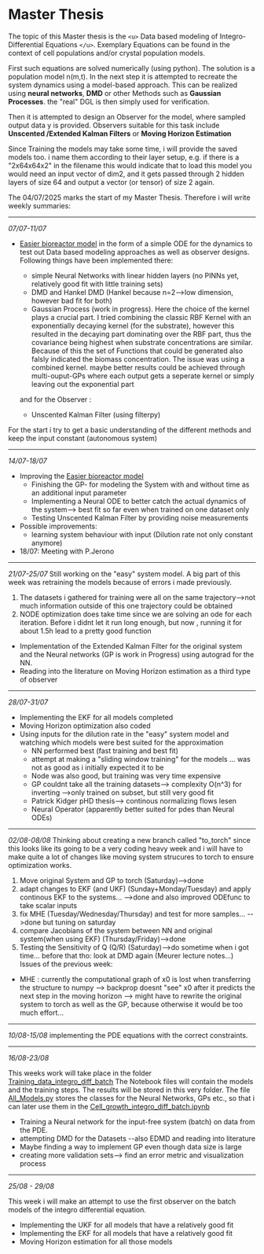 # Master Thesis

The topic of this Master thesis is the `<u>` Data based modeling of Integro-Differential Equations `</u>`. Exemplary Equations can be found in the context of cell populations and/or crystal population models.

First such equations are solved numerically (using python). The solution is a population model n(m,t). In the next step it is attempted to recreate the system dynamics using a model-based approach.
This can be realized using **neural networks**, **DMD** or other Methods such as **Gaussian Processes**. the "real" DGL is then simply used for verification.

Then it is attempted to design an Observer for the model, where sampled output data y is provided. Observers suitable for this task include **Unscented /Extended Kalman Filters** or **Moving Horizon Estimation**

Since Training the models may take some time, i will provide the saved models too. i name them according to their layer setup, e.g.  if there is a "2x64x64x2" in the filename this would indicate that to load this model you would need an input vector of dim2, and it gets passed through 2 hidden layers of size 64 and output a vector (or tensor) of size 2 again.

The 04/07/2025 marks the start of my Master Thesis. Therefore i will write weekly summaries:

---

*07/07-11/07*

- [Easier bioreactor model](https://github.com/therealtoby1/Master/blob/main/Cell_growth_easy_Model.ipynb) in the form of a simple ODE for the dynamics to test out Data based modeling approaches as well as observer designs. Following things have been implemented there:

  - simple Neural Networks with linear hidden layers (no PINNs yet, relatively good fit with little training sets)
  - DMD and Hankel DMD (Hankel because n=2-->low dimension, however bad fit for both)
  - Gaussian Process (work in progress). Here the choice of the kernel plays a crucial part. I tried combining the classic RBF Kernel with an exponentially decaying kernel (for the substrate), however this resulted in the decaying part dominating over the RBF part, thus the covariance being highest when substrate concentrations are similar. Because of this the set of Functions that could be generated also falsly indicated the biomass concentration. The issue was using a combined kernel. maybe better results could be achieved through multi-ouput-GPs where each output gets a seperate kernel or simply leaving out the exponential part

  and for the Observer :

  - Unscented Kalman Filter (using filterpy)

For the start i try to get a basic understanding of the different methods and keep the input constant (autonomous system)

---

*14/07-18/07*

- Improving the [Easier bioreactor model](https://github.com/therealtoby1/Master/blob/main/Cell_growth_easy_Model.ipynb)
  - Finishing the GP- for modeling the System with and without time as an additional input parameter
  - Implementing a Neural ODE to better catch the actual dynamics of the system--> best fit so far even when trained on one dataset only
  - Testing Unscented Kalman Filter by providing noise measurements
- Possible improvements:
  - learning system behaviour with input (Dilution rate not only constant anymore)
- 18/07: Meeting with P.Jerono

---

*21/07-25/07*
Still working on the "easy" system model. A big part of this week was retraining the models because of errors i made previously.

1. The datasets i gathered for training were all on the same trajectory-->not much information outside of this one trajectory could be obtained
2. NODE optimization does take time since we are solving an ode for each iteration. Before i didnt let it run long enough, but now , running it for about 1.5h lead to a pretty good function

- Implementation of the Extended Kalman Filter for the original system and the Neural networks (GP is work in Progress) using autograd for the NN.
- Reading into the literature on Moving Horizon estimation as a third type of observer

---

*28/07-31/07*

- Implementing the EKF for all models completed
- Moving Horizon optimization also coded
- Using inputs for the dilution rate in the "easy" system model and watching which models were best suited for the approximation
  - NN performed best (fast training and best fit)
  - attempt at making a "sliding window training" for the models ... was not as good as i initially expected it to be
  - Node was also good, but training was very time expensive
  - GP couldnt take all the training datasets--> complexity O(n^3) for inverting -->only trained on subset, but still very good fit
  - Patrick Kidger pHD thesis--> continous normalizing flows lesen
  - Neural Operator (apparently better suited for pdes than Neural ODEs)

---

*02/08-08/08*
Thinking about creating a new branch called "to_torch" since this looks like its going to be a very coding heavy week and i will have to make quite a lot of changes like moving system strucures to torch to ensure optimization works.

1. Move original System and GP to torch (Saturday)-->done
2. adapt changes to EKF (and UKF) (Sunday+Monday/Tuesday) and apply continous EKF to the systems... -->done and also improved ODEfunc to take scalar inputs
3. fix MHE (Tuesday/Wednesday/Thursday) and test for more samples...    -->done but tuning on saturday
4. compare Jacobians of the system between NN and original system(when using EKF) (Thursday/Friday)-->done
5. Testing the Sensitivity of Q (Q/R) (Saturday)-->do sometime when i got time... before that tho: look at DMD again (Meurer lecture notes...)
   Issues of the previous week:

- MHE : currently the computational graph of x0 is lost when transferring the structure to numpy --> backprop doesnt "see" x0 after it predicts the next step in the moving horizon
  --> might have to rewrite the original system to torch  as well as the GP, because otherwise it would be too much effort...

---

*10/08-15/08*
implementing the PDE equations with the correct constraints.

---

*16/08-23/08*

This weeks work will take place in the folder [Training_data_integro_diff_batch](https://github.com/therealtoby1/Master/tree/main/Training_data_integro_diff_batch)
The Notebook files will contain the models and the training steps. The results will be stored in this very folder. The file [All_Models.py](https://github.com/therealtoby1/Master/blob/main/Training_data_integro_diff_batch/All_Models.py) stores the classes for the Neural Networks, GPs etc., so that i can later use them in the [Cell_growth_integro_diff_batch.ipynb](https://github.com/therealtoby1/Master/blob/main/Cell_growth_integro_diff_Batch.ipynb)


- Training a Neural network for the input-free system (batch) on data from the PDE.
- attempting DMD for the Datasets --also EDMD and reading into literature
- Maybe finding a way to implement GP even though data size is large
- creating more validation sets--> find an error metric and visualization process

---

*25/08 - 29/08*

This week i will make an attempt to use the first observer on the batch models of the integro differential equation. 
- Implementing the UKF for all models that have a relatively good fit
- Implementing the EKF for all models that have a relatively good fit
- Moving Horizon estimation for all those models

